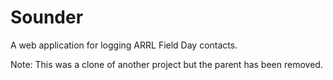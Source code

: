 # Sounder

A web application for logging ARRL Field Day contacts.

Note: This was a clone of another project but the parent has been removed.

